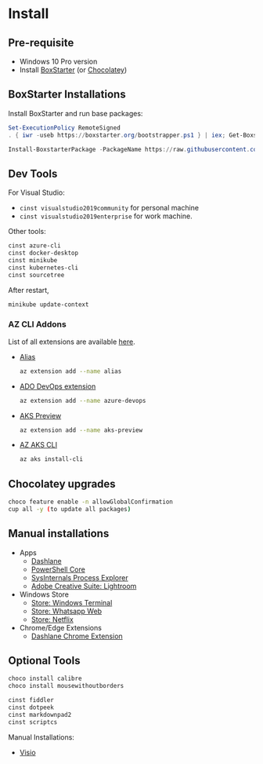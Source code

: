 # Install

## Pre-requisite

* Windows 10 Pro version
* Install [BoxStarter](https://boxstarter.org) (or [Chocolatey](https://chocolatey.org/install))

## BoxStarter Installations

Install BoxStarter and run base packages:
```powershell
Set-ExecutionPolicy RemoteSigned
. { iwr -useb https://boxstarter.org/bootstrapper.ps1 } | iex; Get-Boxstarter -Force

Install-BoxstarterPackage -PackageName https://raw.githubusercontent.com/whihathac/init/master/BoxStarter/base.txt -DisableReboots
```


## Dev Tools

For Visual Studio:
* `cinst visualstudio2019community` for personal machine
* `cinst visualstudio2019enterprise` for work machine.

Other tools:
```bash
cinst azure-cli
cinst docker-desktop
cinst minikube
cinst kubernetes-cli
cinst sourcetree
```

After restart,
```bash
minikube update-context
```


### AZ CLI Addons

List of all extensions are available [here](https://docs.microsoft.com/en-us/cli/azure/azure-cli-extensions-list?view=azure-cli-latest). 

* [Alias](https://docs.microsoft.com/en-us/cli/azure/azure-cli-extension-alias?view=azure-cli-latest)
  ```bash
  az extension add --name alias
  ```
* [ADO DevOps extension](https://github.com/Azure/azure-devops-cli-extension)
  ```bash
  az extension add --name azure-devops
  ```
* [AKS Preview](https://github.com/Azure/azure-cli-extensions/tree/master/src/aks-preview)
  ```bash
  az extension add --name aks-preview
  ```
* [AZ AKS CLI](https://docs.microsoft.com/en-us/cli/azure/aks?view=azure-cli-latest)
  ```bash
  az aks install-cli
  ```


## Chocolatey upgrades

```bash
choco feature enable -n allowGlobalConfirmation
cup all -y (to update all packages)
```


## Manual installations

* Apps
  * [Dashlane](https://www.dashlane.com/download)
  * [PowerShell Core](https://github.com/PowerShell/PowerShell/releases)
  * [SysInternals Process Explorer](https://docs.microsoft.com/en-us/sysinternals/downloads/process-explorer)
  * [Adobe Creative Suite: Lightroom](https://creativecloud.adobe.com/)
* Windows Store
  * [Store: Windows Terminal](https://www.microsoft.com/en-us/p/windows-terminal-preview/9n0dx20hk701)
  * [Store: Whatsapp Web](https://www.microsoft.com/en-us/p/whatsapp-desktop/9nksqgp7f2nh)
  * [Store: Netflix](https://www.microsoft.com/en-us/p/netflix/9wzdncrfj3tj)
* Chrome/Edge Extensions
  * [Dashlane Chrome Extension](https://chrome.google.com/webstore/detail/dashlane-password-manager/fdjamakpfbbddfjaooikfcpapjohcfmg)


## Optional Tools

```bash
choco install calibre
choco install mousewithoutborders

cinst fiddler
cinst dotpeek
cinst markdownpad2
cinst scriptcs
```

Manual Installations:
* [Visio](office.com/setup)